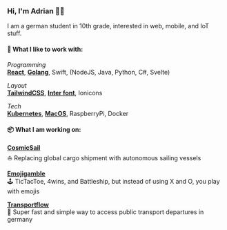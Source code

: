 ### Hi, I'm Adrian 👋🏻
I am a german student in 10th grade, interested in web, mobile, and IoT stuff.

#### 💙 What I like to work with:
*Programming*<br>
**[React](https://reactjs.org)**, **[Golang](https://golang.org)**, Swift, (NodeJS, Java, Python, C#, Svelte)

*Layout*<br>
**[TailwindCSS](https://tailwindcss.com)**, **[Inter font](https://rsms.me/inter/)**, Ionicons

*Tech*<br>
**[Kubernetes](https://kubernetes.io)**, **[MacOS](https://www.apple.com/macos/)**, RaspberryPi, Docker

#### 📦 What I am working on:

**[CosmicSail](https://github.com/Adwirawien/CosmicSail)**<br>
⛵️ Replacing global cargo shipment with autonomous sailing vessels

**[Emojigamble](https://github.com/Emojigamble)**<br>
🕹 TicTacToe, 4wins, and Battleship, but instead of using X and O, you play with emojis

**[Transportflow](https://github.com/Transportflow/Transportflow-Web)**<br>
🦜 Super fast and simple way to access public transport departures in germany 
